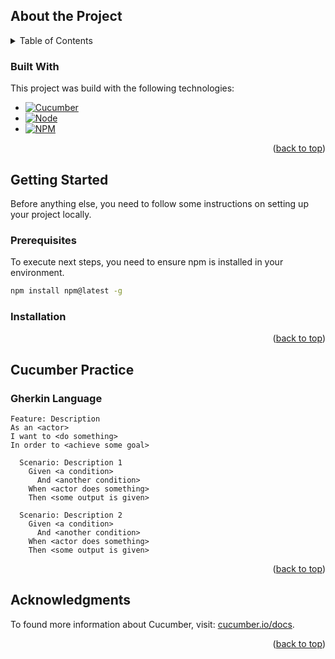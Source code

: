 ## About the Project

<details>
  <summary>Table of Contents</summary>
  <ol>
    <li>
      <a href="#getting-started">Getting Started</a>
      <ul>
        <li><a href="#prerequisites">Prerequisites</a></li>
        <li><a href="#installation">Installation</a></li>
      </ul>
    </li>
    <li>
      <a href="#cucumber-practice">Cucumber Practice</a>
      <ul>
        <li><a href="#gherkin-language">Gherkin Language</a></li>
      </ul>
    </li>
    <li><a href="#acknowledgments">Acknowledgments</a></li>
  </ol>
</details>

### Built With

This project was build with the following technologies:

* [![Cucumber][cucumber]][cucumber-url]
* [![Node][node]][node-url]
* [![NPM][npm]][npm-url]

<p align="right">(<a href="#readme-top">back to top</a>)</p>


## Getting Started

Before anything else, you need to follow some instructions on setting up your project locally.

### Prerequisites

To execute next steps, you need to ensure npm is installed in your environment.
```bash
npm install npm@latest -g
```

### Installation

<p align="right">(<a href="#readme-top">back to top</a>)</p>


## Cucumber Practice

### Gherkin Language

```gherkin
Feature: Description
As an <actor>
I want to <do something>
In order to <achieve some goal>

  Scenario: Description 1
    Given <a condition>
      And <another condition>
    When <actor does something>
    Then <some output is given>
  
  Scenario: Description 2
    Given <a condition>
      And <another condition>
    When <actor does something>
    Then <some output is given>
```

<p align="right">(<a href="#readme-top">back to top</a>)</p>

## Acknowledgments

To found more information about Cucumber, visit: [cucumber.io/docs](https://cucumber.io/docs).

<p align="right">(<a href="#readme-top">back to top</a>)</p>

[cucumber]: https://img.shields.io/badge/Cucumber-43B02A?style=for-the-badge&logo=cucumber&logoColor=white
[cucumber-url]: https://cucumber.io/
[node]: https://img.shields.io/badge/node.js-339933?style=for-the-badge&logo=Node.js&logoColor=white
[node-url]: https://nodejs.org/
[npm]: https://img.shields.io/badge/npm-CB3837?style=for-the-badge&logo=npm&logoColor=white
[npm-url]: https://www.npmjs.com/
